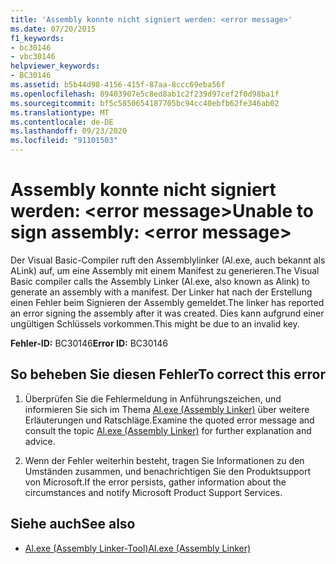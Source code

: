 ```yaml
---
title: 'Assembly konnte nicht signiert werden: <error message>'
ms.date: 07/20/2015
f1_keywords:
- bc30146
- vbc30146
helpviewer_keywords:
- BC30146
ms.assetid: b5b44d98-4156-415f-87aa-8ccc69eba56f
ms.openlocfilehash: 89403907e5c8ed8ab1c2f239d97cef2f0d98ba1f
ms.sourcegitcommit: bf5c5850654187705bc94cc40ebfb62fe346ab02
ms.translationtype: MT
ms.contentlocale: de-DE
ms.lasthandoff: 09/23/2020
ms.locfileid: "91101503"
---
```

# <a name="unable-to-sign-assembly-error-message"></a><span data-ttu-id="1e45d-102">Assembly konnte nicht signiert werden: \<error message></span><span class="sxs-lookup"><span data-stu-id="1e45d-102">Unable to sign assembly: \<error message></span></span>

<span data-ttu-id="1e45d-103">Der Visual Basic-Compiler ruft den Assemblylinker (Al.exe, auch bekannt als ALink) auf, um eine Assembly mit einem Manifest zu generieren.</span><span class="sxs-lookup"><span data-stu-id="1e45d-103">The Visual Basic compiler calls the Assembly Linker (Al.exe, also known as Alink) to generate an assembly with a manifest.</span></span> <span data-ttu-id="1e45d-104">Der Linker hat nach der Erstellung einen Fehler beim Signieren der Assembly gemeldet.</span><span class="sxs-lookup"><span data-stu-id="1e45d-104">The linker has reported an error signing the assembly after it was created.</span></span> <span data-ttu-id="1e45d-105">Dies kann aufgrund einer ungültigen Schlüssels vorkommen.</span><span class="sxs-lookup"><span data-stu-id="1e45d-105">This might be due to an invalid key.</span></span>  
  
 <span data-ttu-id="1e45d-106">**Fehler-ID:** BC30146</span><span class="sxs-lookup"><span data-stu-id="1e45d-106">**Error ID:** BC30146</span></span>  
  
## <a name="to-correct-this-error"></a><span data-ttu-id="1e45d-107">So beheben Sie diesen Fehler</span><span class="sxs-lookup"><span data-stu-id="1e45d-107">To correct this error</span></span>  
  
1. <span data-ttu-id="1e45d-108">Überprüfen Sie die Fehlermeldung in Anführungszeichen, und informieren Sie sich im Thema  [Al.exe (Assembly Linker)](../../framework/tools/al-exe-assembly-linker.md) über weitere Erläuterungen und Ratschläge.</span><span class="sxs-lookup"><span data-stu-id="1e45d-108">Examine the quoted error message and consult the topic  [Al.exe (Assembly Linker)](../../framework/tools/al-exe-assembly-linker.md) for further explanation and advice.</span></span>  
  
2. <span data-ttu-id="1e45d-109">Wenn der Fehler weiterhin besteht, tragen Sie Informationen zu den Umständen zusammen, und benachrichtigen Sie den Produktsupport von Microsoft.</span><span class="sxs-lookup"><span data-stu-id="1e45d-109">If the error persists, gather information about the circumstances and notify Microsoft Product Support Services.</span></span>  
  
## <a name="see-also"></a><span data-ttu-id="1e45d-110">Siehe auch</span><span class="sxs-lookup"><span data-stu-id="1e45d-110">See also</span></span>

- [<span data-ttu-id="1e45d-111">Al.exe (Assembly Linker-Tool)</span><span class="sxs-lookup"><span data-stu-id="1e45d-111">Al.exe (Assembly Linker)</span></span>](../../framework/tools/al-exe-assembly-linker.md)
